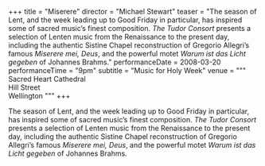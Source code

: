 +++
title = "Miserere"
director = "Michael Stewart"
teaser = "The season of Lent, and the week leading up to Good Friday in particular, has inspired some of sacred music’s finest composition. *The Tudor Consort* presents a selection of Lenten music from the Renaissance to the present day, including the authentic Sistine Chapel reconstruction of Gregorio Allegri’s famous *Miserere mei, Deus*, and the powerful motet *Warum ist das Licht gegeben* of Johannes Brahms."
performanceDate = 2008-03-20
performanceTime = "9pm"
subtitle = "Music for Holy Week"
venue = """
Sacred Heart Cathedral  
Hill Street  
Wellington
"""
+++

The season of Lent, and the week leading up to Good Friday in particular, has inspired some of sacred music’s finest composition. *The Tudor Consort* presents a selection of Lenten music from the Renaissance to the present day, including the authentic Sistine Chapel reconstruction of Gregorio Allegri’s famous *Miserere mei, Deus*, and the powerful motet *Warum ist das Licht gegeben* of Johannes Brahms.
